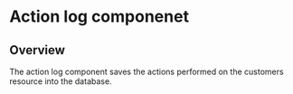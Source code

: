 # Action log componenet

## Overview  
The action log component saves the actions performed on the customers resource into the database.